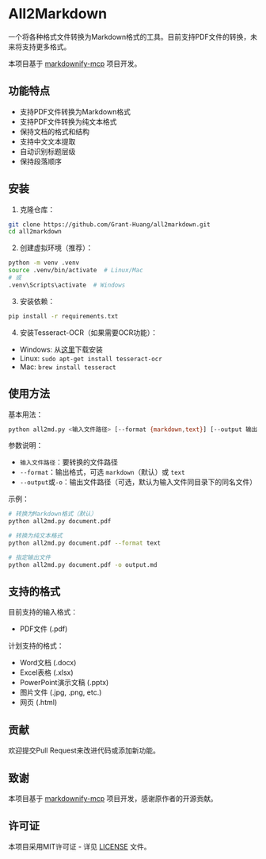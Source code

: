 # All2Markdown

一个将各种格式文件转换为Markdown格式的工具。目前支持PDF文件的转换，未来将支持更多格式。

本项目基于 [markdownify-mcp](http://github.com/zcaceres/markdownify-mcp) 项目开发。

## 功能特点

- 支持PDF文件转换为Markdown格式
- 支持PDF文件转换为纯文本格式
- 保持文档的格式和结构
- 支持中文文本提取
- 自动识别标题层级
- 保持段落顺序

## 安装

1. 克隆仓库：
```bash
git clone https://github.com/Grant-Huang/all2markdown.git
cd all2markdown
```

2. 创建虚拟环境（推荐）：
```bash
python -m venv .venv
source .venv/bin/activate  # Linux/Mac
# 或
.venv\Scripts\activate  # Windows
```

3. 安装依赖：
```bash
pip install -r requirements.txt
```

4. 安装Tesseract-OCR（如果需要OCR功能）：
- Windows: 从[这里](https://github.com/UB-Mannheim/tesseract/wiki)下载安装
- Linux: `sudo apt-get install tesseract-ocr`
- Mac: `brew install tesseract`

## 使用方法

基本用法：
```bash
python all2md.py <输入文件路径> [--format {markdown,text}] [--output 输出文件路径]
```

参数说明：
- `输入文件路径`：要转换的文件路径
- `--format`：输出格式，可选 `markdown`（默认）或 `text`
- `--output`或`-o`：输出文件路径（可选，默认为输入文件同目录下的同名文件）

示例：
```bash
# 转换为Markdown格式（默认）
python all2md.py document.pdf

# 转换为纯文本格式
python all2md.py document.pdf --format text

# 指定输出文件
python all2md.py document.pdf -o output.md
```

## 支持的格式

目前支持的输入格式：
- PDF文件 (.pdf)

计划支持的格式：
- Word文档 (.docx)
- Excel表格 (.xlsx)
- PowerPoint演示文稿 (.pptx)
- 图片文件 (.jpg, .png, etc.)
- 网页 (.html)

## 贡献

欢迎提交Pull Request来改进代码或添加新功能。

## 致谢

本项目基于 [markdownify-mcp](http://github.com/zcaceres/markdownify-mcp) 项目开发，感谢原作者的开源贡献。

## 许可证

本项目采用MIT许可证 - 详见 [LICENSE](LICENSE) 文件。
